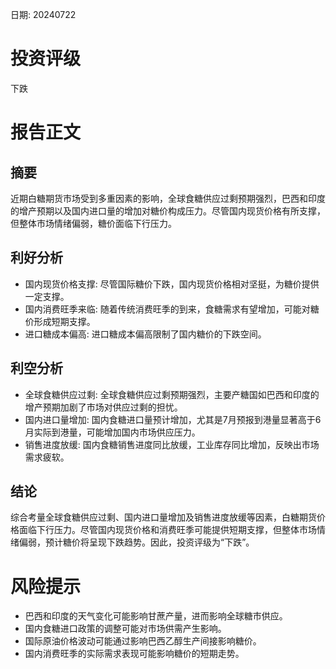 
日期: 20240722

# 投资评级

下跌

# 报告正文

## 摘要

近期白糖期货市场受到多重因素的影响，全球食糖供应过剩预期强烈，巴西和印度的增产预期以及国内进口量的增加对糖价构成压力。尽管国内现货价格有所支撑，但整体市场情绪偏弱，糖价面临下行压力。

## 利好分析

* 国内现货价格支撑: 尽管国际糖价下跌，国内现货价格相对坚挺，为糖价提供一定支撑。
* 国内消费旺季来临: 随着传统消费旺季的到来，食糖需求有望增加，可能对糖价形成短期支撑。
* 进口糖成本偏高: 进口糖成本偏高限制了国内糖价的下跌空间。

## 利空分析

* 全球食糖供应过剩: 全球食糖供应过剩预期强烈，主要产糖国如巴西和印度的增产预期加剧了市场对供应过剩的担忧。
* 国内进口量增加: 国内食糖进口量预计增加，尤其是7月预报到港量显著高于6月实际到港量，可能增加国内市场供应压力。
* 销售进度放缓: 国内食糖销售进度同比放缓，工业库存同比增加，反映出市场需求疲软。

## 结论

综合考量全球食糖供应过剩、国内进口量增加及销售进度放缓等因素，白糖期货价格面临下行压力。尽管国内现货价格和消费旺季可能提供短期支撑，但整体市场情绪偏弱，预计糖价将呈现下跌趋势。因此，投资评级为“下跌”。

# 风险提示

* 巴西和印度的天气变化可能影响甘蔗产量，进而影响全球糖市供应。
* 国内食糖进口政策的调整可能对市场供需产生影响。
* 国际原油价格波动可能通过影响巴西乙醇生产间接影响糖价。
* 国内消费旺季的实际需求表现可能影响糖价的短期走势。
